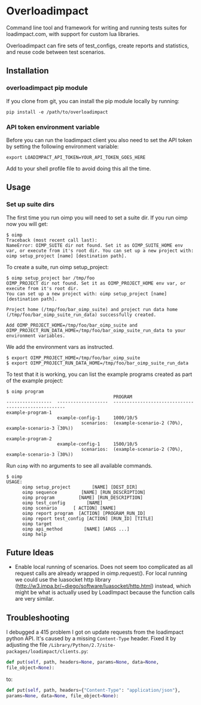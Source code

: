 # Overloadimpact

Command line tool and framework for writing and running tests suites for loadimpact.com, with support for custom lua libraries.

Overloadimpact can fire sets of test_configs, create reports and statistics, and reuse code between test scenarios.


## Installation

### overloadimpact pip module

If you clone from git, you can install the pip module locally by running:

```
pip install -e /path/to/overloadimpact
```

### API token environment variable

Before you can run the loadimpact client you also need to set the API token
by setting the following environment variable:

```
export LOADIMPACT_API_TOKEN=YOUR_API_TOKEN_GOES_HERE
```

Add to your shell profile file to avoid doing this all the time.


## Usage

### Set up suite dirs

The first time you run oimp you will need to set a suite dir. If you run oimp now you will get:

```
$ oimp
Traceback (most recent call last):
NameError: OIMP_SUITE dir not found. Set it as OIMP_SUITE_HOME env var, or execute from it's root dir. You can set up a new project with: oimp setup_project [name] [destination path].
```

To create a suite, run oimp setup_project:

```
$ oimp setup_project bar /tmp/foo
OIMP_PROJECT dir not found. Set it as OIMP_PROJECT_HOME env var, or execute from it's root dir.
You can set up a new project with: oimp setup_project [name] [destination path].

Project home (/tmp/foo/bar_oimp_suite) and project run data home (/tmp/foo/bar_oimp_suite_run_data) successfully created.

Add OIMP_PROJECT_HOME=/tmp/foo/bar_oimp_suite and OIMP_PROJECT_RUN_DATA_HOME=/tmp/foo/bar_oimp_suite_run_data to your environment variables.
```

We add the environment vars as instructed.

```
$ export OIMP_PROJECT_HOME=/tmp/foo/bar_oimp_suite
$ export OIMP_PROJECT_RUN_DATA_HOME=/tmp/foo/bar_oimp_suite_run_data
```

To test that it is working, you can list the example programs created as part of the example project:

```
$ oimp program
                                        PROGRAM
-----------------  -------------------  ----------------------------------------------------
example-program-1
                   example-config-1     1000/10/5
                   _        scenarios:  (example-scenario-2 (70%), example-scenario-3 (30%))

example-program-2
                   example-config-1     1500/10/5
                   _        scenarios:  (example-scenario-2 (70%), example-scenario-3 (30%))

```

Run `oimp` with no arguments to see all available commands.

```
$ oimp
USAGE:
      oimp setup_project        [NAME] [DEST_DIR]
      oimp sequence         [NAME] [RUN_DESCRIPTION]
      oimp program         [NAME] [RUN_DESCRIPTION]
      oimp test_config        [NAME]
      oimp scenario      [ ACTION] [NAME]
      oimp report program  [ACTION] [PROGRAM_RUN_ID]
      oimp report test_config [ACTION] [RUN_ID] [TITLE]
      oimp target
      oimp api_method        [NAME] [ARGS ...]
      oimp help
```

## Future Ideas

* Enable local running of scenarios. Does not seem too complicated as all request calls are already wrapped in oimp.request(). For local running we could use the luasocket http library (<http://w3.impa.br/~diego/software/luasocket/http.html>) instead, which might be what is actually used by LoadImpact because the function calls are very similar.

## Troubleshooting

I debugged a 415 problem I got on update requests from the loadimpact python
API. It's caused by a missing `Content-Type` header. Fixed it by adjusting the
file `/Library/Python/2.7/site-packages/loadimpact/clients.py`:

```python
def put(self, path, headers=None, params=None, data=None,
file_object=None):
```

to:

```python
def put(self, path, headers={"Content-Type": "application/json"},
params=None, data=None, file_object=None):
```